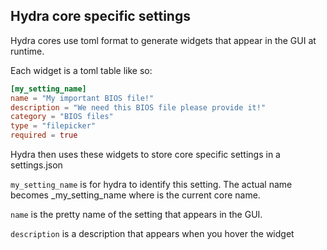 ## Hydra core specific settings
Hydra cores use toml format to generate widgets that appear in the GUI at runtime.

Each widget is a toml table like so:
```toml
[my_setting_name]
name = "My important BIOS file!"
description = "We need this BIOS file please provide it!"
category = "BIOS files"
type = "filepicker"
required = true
```

Hydra then uses these widgets to store core specific settings in a settings.json

`my_setting_name` is for hydra to identify this setting. The actual name becomes <CoreName>_my_setting_name
where <CoreName> is the current core name.

`name` is the pretty name of the setting that appears in the GUI.

`description` is a description that appears when you hover the widget
